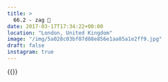 ```yaml
---
title: >
  66.2 - zag 🍹
date: 2017-03-17T17:34:22+00:00
location: "London, United Kingdom"
image: "/img/5a028c03bf07d88e856e1aa85a1e2ff9.jpg"
draft: false
instagram: true
---
```


{{<photo src="/img/5a028c03bf07d88e856e1aa85a1e2ff9.jpg">}}
